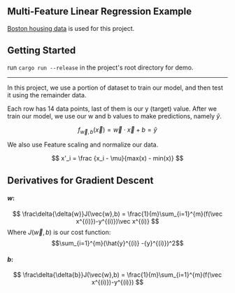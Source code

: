 ## Multi-Feature Linear Regression Example
[Boston housing data](https://archive.ics.uci.edu/ml/machine-learning-databases/housing/housing.data) is used for this project.
## Getting Started
run `cargo run --release` in the project's root directory for demo.
***
In this project, we use a portion of dataset to train our model, and then test it using the remainder data.

Each row has 14 data points, last of them is our y (target) value. After we train our model, we use our w and b values to make predictions, namely $\hat{y}$.

$$
f_{\vec{w},b}(\vec{x}) = \vec{w}  \cdot  \vec{x} + b = \hat{y}
$$

We also use Feature scaling and normalize our data.

$$
x'_i = \frac  {x_i - \mu}{max(x) - min(x)}
$$

## Derivatives for Gradient Descent
#### $w$:
$$
\frac\delta{\delta{w}}J(\vec{w},b) = \frac{1}{m}\sum_{i=1}^{m}(f(\vec x^{(i)})-y^{(i)})\vec x^{(i)}
$$
Where $J(\vec{w},b)$ is our cost function:  $$\sum_{i=1}^{m}(\hat{y}^{(i)} -{y}^{(i)})^2$$

#### $b$:

$$
\frac\delta{\delta{b}}J(\vec{w},b) = \frac{1}{m}\sum_{i=1}^{m}(f(\vec x^{(i)})-y^{(i)})
$$